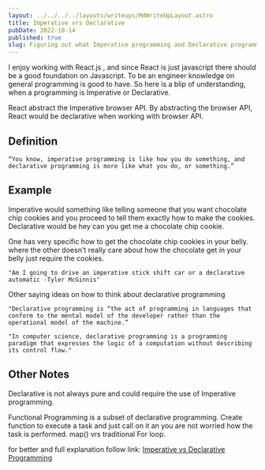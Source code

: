 ```yaml
---
layout: ../../../../layouts/writeups/MdWriteUpLayout.astro
title: Imperative vrs Declarative
pubDate: 2022-10-14
published: true
slug: Figuring out what Imperative programming and Declarative programming
---
```


I enjoy working with React.js , and since React is just javascript there should be a good foundation on Javascript. To be an engineer knowledge on general programming is good to have. So here is a blip of understanding, when a programming is Imperative or Declarative.

React abstract the Imperative browser API. By abstracting the browser API, React would be declarative when working with browser API.

## Definition

    “You know, imperative programming is like how you do something, and declarative programming is more like what you do, or something.”

## Example

Imperative would something like telling someone that you want chocolate chip cookies and you proceed to tell them exactly how to make the cookies.
Declarative would be hey can you get me a chocolate chip cookie.

One has very specific how to get the chocolate chip cookies in your belly. where the other doesn't really care about how the chocolate get in your belly just require the cookies.

    "Am I going to drive an imperative stick shift car or a declarative automatic -Tyler McGinnis"

Other saying ideas on how to think about declarative programming

    "Declarative programming is “the act of programming in languages that conform to the mental model of the developer rather than the operational model of the machine.”

    "In computer science, declarative programming is a programming paradigm that expresses the logic of a computation without describing its control flow."

## Other Notes

Declarative is not always pure and could require the use of Imperative programming.

Functional Programming is a subset of declarative programming. Create function to execute a task and just call on it an you are not worried how the task is performed. map() vrs traditional For loop.

for better and full explanation follow link:
[Imperative vs Declarative Programming](https://ui.dev/imperative-vs-declarative-programming/)
